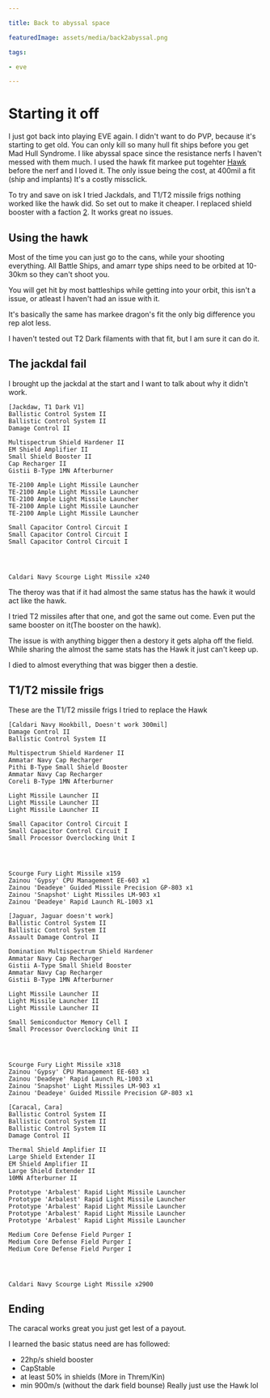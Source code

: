 ```yaml
---

title: Back to abyssal space

featuredImage: assets/media/back2abyssal.png

tags:

- eve 

---
```


# Starting it off 

I just got back into playing EVE again. I didn't want to do PVP, because it's starting to get old. You can only kill so many hull fit ships before you get Mad Hull Syndrome. I like abyssal space since the resistance nerfs I haven't messed with them much. I used the hawk fit markee put togehter [Hawk] before the nerf and I loved it. The only issue being the cost, at 400mil a fit (ship and implants) It's a costly missclick. 

[hawk]: https://www.eveworkbench.com/fitting/hawk/8e9f4f75-d62c-4906-fdab-08d6cfc59765

To try and save on isk I tried Jackdals, and T1/T2 missile frigs nothing worked like the hawk did. So set out to make it cheaper. I replaced shield booster with a faction [2]. It works great no issues. 

[2]: https://www.eveworkbench.com/fitting/hawk/de75f516-9ca9-45ec-ebdc-08d8ce8f079c

## Using the hawk

Most of the time you can just go to the cans, while your shooting everything. All Battle Ships, and amarr type ships need to be orbited at 10-30km so they can't shoot you. 

You will get hit by most battleships while getting into your orbit, this isn't a issue, or atleast I haven't had an issue with it. 

It's basically the same has markee dragon's fit the only big difference you rep alot less.

I haven't tested out T2 Dark filaments with that fit, but I am sure it can do it. 

## The jackdal fail 
I brought up the jackdal at the start and I want to talk about why it didn't work.

~~~ 
[Jackdaw, T1 Dark V1]
Ballistic Control System II
Ballistic Control System II
Damage Control II

Multispectrum Shield Hardener II
EM Shield Amplifier II
Small Shield Booster II
Cap Recharger II
Gistii B-Type 1MN Afterburner

TE-2100 Ample Light Missile Launcher
TE-2100 Ample Light Missile Launcher
TE-2100 Ample Light Missile Launcher
TE-2100 Ample Light Missile Launcher
TE-2100 Ample Light Missile Launcher

Small Capacitor Control Circuit I
Small Capacitor Control Circuit I
Small Capacitor Control Circuit I




Caldari Navy Scourge Light Missile x240

~~~
The theroy was that if it had almost the same status has the hawk it would act like the hawk. 

I tried T2 missiles after that one, and got the same out come. 
Even put the same booster on it(The booster on the hawk).

The issue is with anything bigger then a destory it gets alpha off the field. While sharing the almost the same stats has the Hawk it just can't keep up.

I died to almost everything that was bigger then a destie. 

## T1/T2 missile frigs 
These are the T1/T2 missile frigs I tried to replace the Hawk

~~~
[Caldari Navy Hookbill, Doesn't work 300mil]
Damage Control II
Ballistic Control System II

Multispectrum Shield Hardener II
Ammatar Navy Cap Recharger
Pithi B-Type Small Shield Booster
Ammatar Navy Cap Recharger
Coreli B-Type 1MN Afterburner

Light Missile Launcher II
Light Missile Launcher II
Light Missile Launcher II

Small Capacitor Control Circuit I
Small Capacitor Control Circuit I
Small Processor Overclocking Unit I




Scourge Fury Light Missile x159
Zainou 'Gypsy' CPU Management EE-603 x1
Zainou 'Deadeye' Guided Missile Precision GP-803 x1
Zainou 'Snapshot' Light Missiles LM-903 x1
Zainou 'Deadeye' Rapid Launch RL-1003 x1
~~~

~~~
[Jaguar, Jaguar doesn't work]
Ballistic Control System II
Ballistic Control System II
Assault Damage Control II

Domination Multispectrum Shield Hardener
Ammatar Navy Cap Recharger
Gistii A-Type Small Shield Booster
Ammatar Navy Cap Recharger
Gistii B-Type 1MN Afterburner

Light Missile Launcher II
Light Missile Launcher II
Light Missile Launcher II

Small Semiconductor Memory Cell I
Small Processor Overclocking Unit II




Scourge Fury Light Missile x318
Zainou 'Gypsy' CPU Management EE-603 x1
Zainou 'Deadeye' Rapid Launch RL-1003 x1
Zainou 'Snapshot' Light Missiles LM-903 x1
Zainou 'Deadeye' Guided Missile Precision GP-803 x1
~~~
~~~
[Caracal, Cara]
Ballistic Control System II
Ballistic Control System II
Ballistic Control System II
Damage Control II

Thermal Shield Amplifier II
Large Shield Extender II
EM Shield Amplifier II
Large Shield Extender II
10MN Afterburner II

Prototype 'Arbalest' Rapid Light Missile Launcher
Prototype 'Arbalest' Rapid Light Missile Launcher
Prototype 'Arbalest' Rapid Light Missile Launcher
Prototype 'Arbalest' Rapid Light Missile Launcher
Prototype 'Arbalest' Rapid Light Missile Launcher

Medium Core Defense Field Purger I
Medium Core Defense Field Purger I
Medium Core Defense Field Purger I




Caldari Navy Scourge Light Missile x2900
~~~
##  Ending 

The caracal works great you just get lest of a payout.

I learned the basic status need are has followed:

- 22hp/s shield booster
- CapStable
- at least 50% in shields (More in Threm/Kin)
- min 900m/s (without the dark field bounse)
Really just use the Hawk lol 